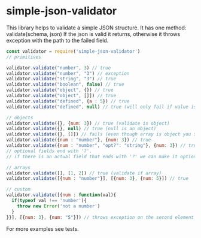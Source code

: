# simple-json-validator

This library helps to validate a simple JSON structure.
It has one method: validate(schema, json)
If the json is valid it returns, otherwise it throws exception with the path to the failed field.

```js script
const validator = require('simple-json-validator')
// primitives

validator.validate("number", 3) // true
validator.validate("number", "3") // exception
validator.validate("string", "3") // true
validator.validate("boolean", false) // true
validator.validate("object", {}) // true
validator.validate("object", []]) // true
validator.validate("defined", {a : 5}) // true
validator.validate("defined", null) // true (will only fail if value is undefined. can be used to check existence of keys in an object)

// objects
validator.validate({}, {num: 3}) // true (validate is object)
validator.validate({}, null) // true (null is an object)
validator.validate({}, []]) // fails (even though array is object you should [] or 'object' as schema)
validator.validate({num : "number"}, {num: 3}) // true
validator.validate({num : "number", "opt?": "string"}, {num: 3}) // true 
// optional fields end with '?'. 
// if there is an actual field that ends with '?' we can make it optional by adding an additional '?' ('opt??')

// arrays
validator.validate([], [1, 2]) // true (validate if array)
validator.validate([{num : "number"}], [{num: 3}, {num: 5}]) // true

// custom
validator.validate([{num : function(val){ 
  if(typeof val !== 'number'){
    throw new Error('not a number')
  }
}}], [{num: 3}, {num: "5"}]) // throws exception on the second element

```

For more examples see tests.
